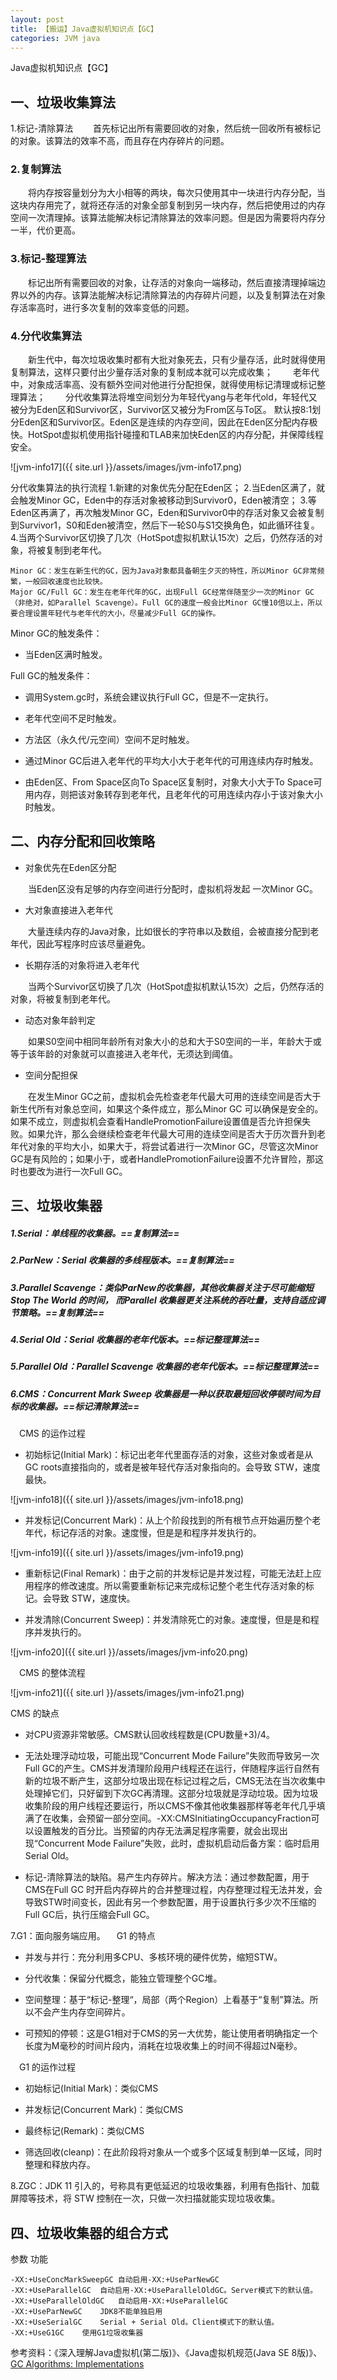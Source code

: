 ```yaml
---
layout: post
title: 【搬运】Java虚拟机知识点【GC】
categories: JVM java
---
```


Java虚拟机知识点【GC】

## 一、垃圾收集算法
1.标记-清除算法
  首先标记出所有需要回收的对象，然后统一回收所有被标记的对象。该算法的效率不高，而且存在内存碎片的问题。

### 2.复制算法
  将内存按容量划分为大小相等的两块，每次只使用其中一块进行内存分配，当这块内存用完了，就将还存活的对象全部复制到另一块内存，然后把使用过的内存空间一次清理掉。该算法能解决标记清除算法的效率问题。但是因为需要将内存分一半，代价更高。

### 3.标记-整理算法
  标记出所有需要回收的对象，让存活的对象向一端移动，然后直接清理掉端边界以外的内存。该算法能解决标记清除算法的内存碎片问题，以及复制算法在对象存活率高时，进行多次复制的效率变低的问题。

### 4.分代收集算法
  新生代中，每次垃圾收集时都有大批对象死去，只有少量存活，此时就得使用复制算法，这样只要付出少量存活对象的复制成本就可以完成收集；
  老年代中，对象成活率高、没有额外空间对他进行分配担保，就得使用标记清理或标记整理算法；
  分代收集算法将堆空间划分为年轻代yang与老年代old，年轻代又被分为Eden区和Survivor区，Survivor区又被分为From区与To区。 默认按8:1划分Eden区和Survivor区。Eden区是连续的内存空间，因此在Eden区分配内存极快。HotSpot虚拟机使用指针碰撞和TLAB来加快Eden区的内存分配，并保障线程安全。

![jvm-info17]({{ site.url }}/assets/images/jvm-info17.png)

分代收集算法的执行流程
1.新建的对象优先分配在Eden区；
2.当Eden区满了，就会触发Minor GC，Eden中的存活对象被移动到Survivor0，Eden被清空；
3.等Eden区再满了，再次触发Minor GC，Eden和Survivor0中的存活对象又会被复制到Survivor1，S0和Eden被清空，然后下一轮S0与S1交换角色，如此循环往复。
4.当两个Survivor区切换了几次（HotSpot虚拟机默认15次）之后，仍然存活的对象，将被复制到老年代。

    Minor GC：发生在新生代的GC，因为Java对象都具备朝生夕灭的特性，所以Minor GC非常频繁，一般回收速度也比较快。
    Major GC/Full GC：发生在老年代年的GC，出现Full GC经常伴随至少一次的Minor GC（非绝对，如Parallel Scavenge）。Full GC的速度一般会比Minor GC慢10倍以上，所以要合理设置年轻代与老年代的大小，尽量减少Full GC的操作。

Minor GC的触发条件：

- 当Eden区满时触发。

Full GC的触发条件：

- 调用System.gc时，系统会建议执行Full GC，但是不一定执行。

- 老年代空间不足时触发。 

- 方法区（永久代/元空间）空间不足时触发。 

- 通过Minor GC后进入老年代的平均大小大于老年代的可用连续内存时触发。 

- 由Eden区、From Space区向To Space区复制时，对象大小大于To Space可用内存，则把该对象转存到老年代，且老年代的可用连续内存小于该对象大小时触发。

## 二、内存分配和回收策略

- 对象优先在Eden区分配

  当Eden区没有足够的内存空间进行分配时，虚拟机将发起
一次Minor GC。

- 大对象直接进入老年代

  大量连续内存的Java对象，比如很长的字符串以及数组，会被直接分配到老年代，因此写程序时应该尽量避免。

- 长期存活的对象将进入老年代

  当两个Survivor区切换了几次（HotSpot虚拟机默认15次）之后，仍然存活的对象，将被复制到老年代。

- 动态对象年龄判定

  如果S0空间中相同年龄所有对象大小的总和大于S0空间的一半，年龄大于或等于该年龄的对象就可以直接进入老年代，无须达到阈值。

- 空间分配担保

  在发生Minor GC之前，虚拟机会先检查老年代最大可用的连续空间是否大于新生代所有对象总空间，如果这个条件成立，那么Minor GC 可以确保是安全的。如果不成立，则虚拟机会查看HandlePromotionFailure设置值是否允许担保失败。如果允许，那么会继续检查老年代最大可用的连续空间是否大于历次晋升到老年代对象的平均大小，如果大于，将尝试着进行一次Minor GC，尽管这次Minor GC是有风险的；如果小于，或者HandlePromotionFailure设置不允许冒险，那这时也要改为进行一次Full GC。

## 三、垃圾收集器

##### 1.Serial：单线程的收集器。==复制算法==

##### 2.ParNew：Serial 收集器的多线程版本。==复制算法==

##### 3.Parallel Scavenge：类似ParNew的收集器，其他收集器关注于尽可能缩短 Stop The World 的时间， 而Parallel 收集器更关注系统的吞吐量，支持自适应调节策略。==复制算法==

##### 4.Serial Old：Serial 收集器的老年代版本。==标记整理算法==

##### 5.Parallel Old：Parallel Scavenge 收集器的老年代版本。==标记整理算法==

##### 6.CMS：Concurrent Mark Sweep 收集器是一种以获取最短回收停顿时间为目标的收集器。==标记清除算法==

 CMS 的运作过程

- 初始标记(Initial Mark)：标记出老年代里面存活的对象，这些对象或者是从GC roots直接指向的，或者是被年轻代存活对象指向的。会导致 STW，速度最快。

![jvm-info18]({{ site.url }}/assets/images/jvm-info18.png)

- 并发标记(Concurrent Mark)：从上个阶段找到的所有根节点开始遍历整个老年代，标记存活的对象。速度慢，但是是和程序并发执行的。

![jvm-info19]({{ site.url }}/assets/images/jvm-info19.png)

- 重新标记(Final Remark)：由于之前的并发标记是并发过程，可能无法赶上应用程序的修改速度。所以需要重新标记来完成标记整个老生代存活对象的标记。会导致 STW，速度快。

- 并发清除(Concurrent Sweep)：并发清除死亡的对象。速度慢，但是是和程序并发执行的。

![jvm-info20]({{ site.url }}/assets/images/jvm-info20.png)

 CMS 的整体流程

![jvm-info21]({{ site.url }}/assets/images/jvm-info21.png)

CMS 的缺点

- 对CPU资源非常敏感。CMS默认回收线程数是(CPU数量+3)/4。

- 无法处理浮动垃圾，可能出现“Concurrent Mode Failure”失败而导致另一次Full GC的产生。CMS并发清理阶段用户线程还在运行，伴随程序运行自然有新的垃圾不断产生，这部分垃圾出现在标记过程之后，CMS无法在当次收集中处理掉它们，只好留到下次GC再清理。这部分垃圾就是浮动垃圾。因为垃圾收集阶段的用户线程还要运行，所以CMS不像其他收集器那样等老年代几乎填满了在收集，会预留一部分空间。-XX:CMSInitiatingOccupancyFraction可以设置触发的百分比。当预留的内存无法满足程序需要，就会出现出现“Concurrent Mode Failure”失败，此时，虚拟机启动后备方案：临时启用Serial Old。

- 标记-清除算法的缺陷。易产生内存碎片。解决方法：通过参数配置，用于CMS在Full GC 时开启内存碎片的合并整理过程，内存整理过程无法并发，会导致STW时间变长，因此有另一个参数配置，用于设置执行多少次不压缩的Full GC后，执行压缩会Full GC。

7.G1：面向服务端应用。
 G1 的特点

- 并发与并行：充分利用多CPU、多核环境的硬件优势，缩短STW。

- 分代收集：保留分代概念，能独立管理整个GC堆。

- 空间整理：基于“标记-整理“，局部（两个Region）上看基于“复制”算法。所以不会产生内存空间碎片。

- 可预知的停顿：这是G1相对于CMS的另一大优势，能让使用者明确指定一个长度为M毫秒的时间片段内，消耗在垃圾收集上的时间不得超过N毫秒。

 G1 的运作过程

- 初始标记(Initial Mark)：类似CMS

- 并发标记(Concurrent Mark)：类似CMS

- 最终标记(Remark)：类似CMS

- 筛选回收(cleanp)：在此阶段将对象从一个或多个区域复制到单一区域，同时整理和释放内存。

8.ZGC：JDK 11 引入的，号称具有更低延迟的垃圾收集器，利用有色指针、加载屏障等技术，将 STW 控制在一次，只做一次扫描就能实现垃圾收集。

## 四、垃圾收集器的组合方式
参数	功能

    -XX:+UseConcMarkSweepGC	自动启用-XX:+UseParNewGC
    -XX:+UseParallelGC	自动启用-XX:+UseParallelOldGC。Server模式下的默认值。
    -XX:+UseParallelOldGC	自动启用-XX:+UseParallelGC
    -XX:+UseParNewGC	JDK8不能单独启用
    -XX:+UseSerialGC	Serial + Serial Old。Client模式下的默认值。
    -XX:+UseG1GC	使用G1垃圾收集器

参考资料：《深入理解Java虚拟机(第二版)》、《Java虚拟机规范(Java SE 8版)》、[GC Algorithms: Implementations](https://plumbr.io/handbook/garbage-collection-algorithms-implementations)

<div id="gitalk-container-jvm-f"></div>

<script>
  $(document).ready(function() {
    window.initJVMFComment();
  })
</script>